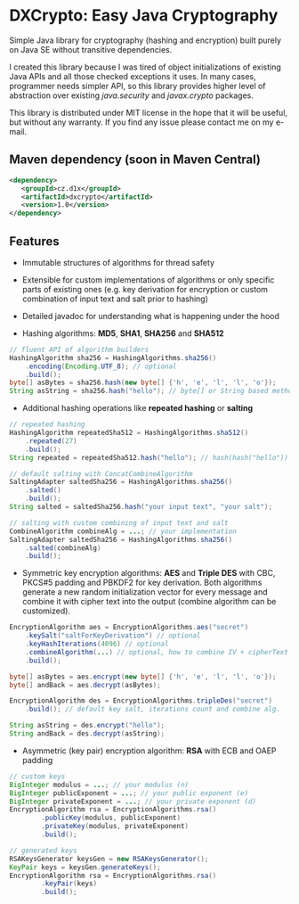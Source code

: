 DXCrypto: Easy Java Cryptography
================================
Simple Java library for cryptography (hashing and encryption) built purely on Java SE without transitive dependencies.

I created this library because I was tired of object initializations of existing Java APIs and all those checked
exceptions it uses. In many cases, programmer needs simpler API, so this library provides higher
level of abstraction over existing *java.security* and *javax.crypto* packages.

This library is distributed under MIT license in the hope that it will be useful, but without any warranty.
If you find any issue please contact me on my e-mail.

Maven dependency (soon in Maven Central)
----------------

```xml
<dependency>
   <groupId>cz.d1x</groupId>
   <artifactId>dxcrypto</artifactId>
   <version>1.0</version>
</dependency>
```

Features
--------

- Immutable structures of algorithms for thread safety

- Extensible for custom implementations of algorithms or only specific parts of existing ones (e.g. key derivation
for encryption or custom combination of input text and salt prior to hashing)

- Detailed javadoc for understanding what is happening under the hood

- Hashing algorithms: **MD5**, **SHA1**, **SHA256** and **SHA512**

```java
// fluent API of algorithm builders
HashingAlgorithm sha256 = HashingAlgorithms.sha256()
    .encoding(Encoding.UTF_8); // optional
    .build();
byte[] asBytes = sha256.hash(new byte[] {'h', 'e', 'l', 'l', 'o'});
String asString = sha256.hash("hello"); // byte[] or String based methods
```
- Additional hashing operations like **repeated hashing** or **salting**

```java
// repeated hashing
HashingAlgorithm repeatedSha512 = HashingAlgorithms.sha512()
    .repeated(27)
    .build();
String repeated = repeatedSha512.hash("hello"); // hash(hash("hello")) ~ 27x

// default salting with ConcatCombineAlgorithm
SaltingAdapter saltedSha256 = HashingAlgorithms.sha256()
    .salted()
    .build();
String salted = saltedSha256.hash("your input text", "your salt");

// salting with custom combining of input text and salt
CombineAlgorithm combineAlg = ...; // your implementation
SaltingAdapter saltedSha256 = HashingAlgorithms.sha256()
    .salted(combineAlg)
    .build();
```

- Symmetric key encryption algorithms: **AES** and **Triple DES** with CBC, PKCS#5 padding and PBKDF2 for key derivation.
Both algorithms generate a new random initialization vector for every message and combine it with cipher text into the output
(combine algorithm can be customized).

```java
EncryptionAlgorithm aes = EncryptionAlgorithms.aes("secret")
    .keySalt("saltForKeyDerivation") // optional
    .keyHashIterations(4096) // optional
    .combineAlgorithm(...) // optional, how to combine IV + cipherText
    .build();

byte[] asBytes = aes.encrypt(new byte[] {'h', 'e', 'l', 'l', 'o'});
byte[] andBack = aes.decrypt(asBytes);
```

```java
EncryptionAlgorithm des = EncryptionAlgorithms.tripleDes("secret")
    .build(); // default key salt, iterations count and combine alg.

String asString = des.encrypt("hello");
String andBack = des.decrypt(asString);
```

- Asymmetric (key pair) encryption algorithm: **RSA** with ECB and OAEP padding

```java
// custom keys
BigInteger modulus = ...; // your modulus (n)
BigInteger publicExponent = ...; // your public exponent (e)
BigInteger privateExponent = ...; // your private exponent (d)
EncryptionAlgorithm rsa = EncryptionAlgorithms.rsa()
        .publicKey(modulus, publicExponent)
        .privateKey(modulus, privateExponent)
        .build();
```

```java
// generated keys
RSAKeysGenerator keysGen = new RSAKeysGenerator();
KeyPair keys = keysGen.generateKeys();
EncryptionAlgorithm rsa = EncryptionAlgorithms.rsa()
        .keyPair(keys)
        .build();
```
